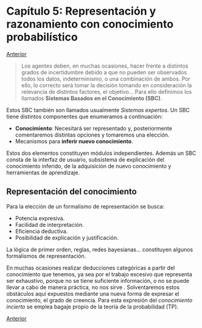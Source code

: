 # Capítulo 5: Representación y razonamiento con conocimiento probabilístico

[Anterior](https://github.com/EduPH/Apuntes-IA/blob/master/docs/Capitulo%204.md)


> Los agentes deben, en muchas ocasiones, hacer frente a distintos grados de incertidumbre debido a que no pueden ser observados todos los datos, indeterminismo, o una combinación de ambos. Por ello, lo correcto será tomar la decisión tomando en consideración la relevancia de distintos factores, el objetivo... Para ello definimos los llamados **Sistemas Basados en el Conocimiento (SBC)**.

Estos SBC también son llamados usualmente *Sistemas expertos*. Un SBC tiene distintos componentes que enumeramos a continuación:

+ **Conocimiento**: Necesitará ser representado y, posteriormente comentaremos distintas opciones y tomaremos una elección.
+ Mecanismos para **inferir nuevo conocimiento**.

Estos dos elementos constituyen módulos independientes. Además un SBC consta de la interfaz de usuario, subsistema de explicación del conocimiento inferido, de la adquisición de nuevo conocimiento y herramientas de aprendizaje. 

## Representación del conocimiento

Para la elección de un formalismo de representación se busca:
+ Potencia expresiva.
+ Facilidad de interpretación.
+ Eficiencia deductiva.
+ Posibilidad de explicación y justificación.

La lógica de primer orden, reglas, redes bayesianas... constituyen algunos formalismos de representación.

En muchas ocasiones realizar deducciones categóricas a partir del conocimiento que tenemos, ya sea por el trabajo excesivo que representa ser exhaustivo, porque no se tiene suficiente información, o no se puede llevar a cabo de manera práctica, no nos sirve . Solventaremos estos obstáculos aquí expuestos mediante una nueva forma de expresar el conocimiento, el grado de creencia. Para esta expresión del *conocimiento incierto* se emplea bagaje propio de la teoría de la probabilidad (TP). 





[Anterior](https://github.com/EduPH/Apuntes-IA/blob/master/docs/Capitulo%204.md)



